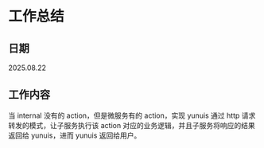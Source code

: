 # **工作总结**

## 日期

2025.08.22

## 工作内容

当 internal 没有的 action，但是微服务有的 action，实现 yunuis 通过 http 请求转发的模式，让子服务执行该 action 对应的业务逻辑，并且子服务将响应的结果返回给 yunuis，进而 yunuis 返回给用户。